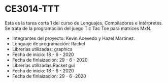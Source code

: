 # CE3014-TTT
Esta es la tarea corta 1 del curso de Lenguajes, Compiladores e Intérpretes.
Se trata de la programación del juego Tic Tac Toe para matrices MxN.

* Integrantes del proyecto: Kevin Acevedo y Hazel Martínez.
* Lenguaje de programación: Racket
* Librerías utilizadas: graphics
* Fecha de inicio: 18 - 6 - 2020
* Fecha de finlaización: 29 - 6 - 2020
* Librerías utilizadas:Racket gui
* Fecha de inicio: 18 - 6 - 2020
* Fecha de finlaización: 29 - 6 -2020
